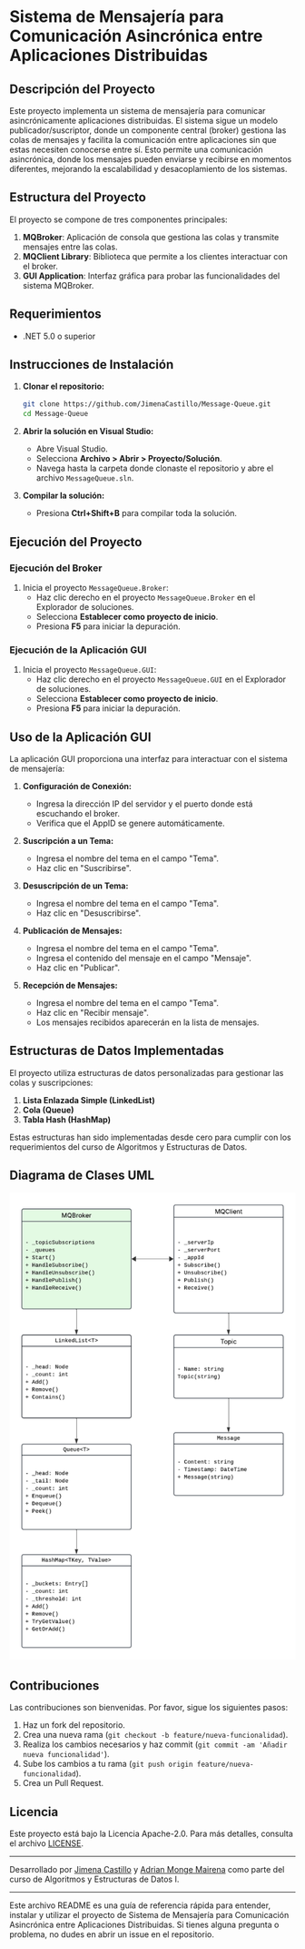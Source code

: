 # Sistema de Mensajería para Comunicación Asincrónica entre Aplicaciones Distribuidas

## Descripción del Proyecto

Este proyecto implementa un sistema de mensajería para comunicar asincrónicamente aplicaciones distribuidas. El sistema sigue un modelo publicador/suscriptor, donde un componente central (broker) gestiona las colas de mensajes y facilita la comunicación entre aplicaciones sin que estas necesiten conocerse entre sí. Esto permite una comunicación asincrónica, donde los mensajes pueden enviarse y recibirse en momentos diferentes, mejorando la escalabilidad y desacoplamiento de los sistemas.

## Estructura del Proyecto

El proyecto se compone de tres componentes principales:

1. **MQBroker**: Aplicación de consola que gestiona las colas y transmite mensajes entre las colas.
2. **MQClient Library**: Biblioteca que permite a los clientes interactuar con el broker.
3. **GUI Application**: Interfaz gráfica para probar las funcionalidades del sistema MQBroker.

## Requerimientos

- .NET 5.0 o superior

## Instrucciones de Instalación

1. **Clonar el repositorio:**

   ```bash
   git clone https://github.com/JimenaCastillo/Message-Queue.git
   cd Message-Queue
   ```

2. **Abrir la solución en Visual Studio:**

   - Abre Visual Studio.
   - Selecciona **Archivo > Abrir > Proyecto/Solución**.
   - Navega hasta la carpeta donde clonaste el repositorio y abre el archivo `MessageQueue.sln`.

3. **Compilar la solución:**

   - Presiona **Ctrl+Shift+B** para compilar toda la solución.

## Ejecución del Proyecto

### Ejecución del Broker

1. Inicia el proyecto `MessageQueue.Broker`:
   - Haz clic derecho en el proyecto `MessageQueue.Broker` en el Explorador de soluciones.
   - Selecciona **Establecer como proyecto de inicio**.
   - Presiona **F5** para iniciar la depuración.

### Ejecución de la Aplicación GUI

1. Inicia el proyecto `MessageQueue.GUI`:
   - Haz clic derecho en el proyecto `MessageQueue.GUI` en el Explorador de soluciones.
   - Selecciona **Establecer como proyecto de inicio**.
   - Presiona **F5** para iniciar la depuración.

## Uso de la Aplicación GUI

La aplicación GUI proporciona una interfaz para interactuar con el sistema de mensajería:

1. **Configuración de Conexión:**
   - Ingresa la dirección IP del servidor y el puerto donde está escuchando el broker.
   - Verifica que el AppID se genere automáticamente.

2. **Suscripción a un Tema:**
   - Ingresa el nombre del tema en el campo "Tema".
   - Haz clic en "Suscribirse".

3. **Desuscripción de un Tema:**
   - Ingresa el nombre del tema en el campo "Tema".
   - Haz clic en "Desuscribirse".

4. **Publicación de Mensajes:**
   - Ingresa el nombre del tema en el campo "Tema".
   - Ingresa el contenido del mensaje en el campo "Mensaje".
   - Haz clic en "Publicar".

5. **Recepción de Mensajes:**
   - Ingresa el nombre del tema en el campo "Tema".
   - Haz clic en "Recibir mensaje".
   - Los mensajes recibidos aparecerán en la lista de mensajes.

## Estructuras de Datos Implementadas

El proyecto utiliza estructuras de datos personalizadas para gestionar las colas y suscripciones:

1. **Lista Enlazada Simple (LinkedList)**
2. **Cola (Queue)**
3. **Tabla Hash (HashMap)**

Estas estructuras han sido implementadas desde cero para cumplir con los requerimientos del curso de Algoritmos y Estructuras de Datos.

## Diagrama de Clases UML

![Diagrama UML](uml_diagram.png)

## Contribuciones

Las contribuciones son bienvenidas. Por favor, sigue los siguientes pasos:

1. Haz un fork del repositorio.
2. Crea una nueva rama (`git checkout -b feature/nueva-funcionalidad`).
3. Realiza los cambios necesarios y haz commit (`git commit -am 'Añadir nueva funcionalidad'`).
4. Sube los cambios a tu rama (`git push origin feature/nueva-funcionalidad`).
5. Crea un Pull Request.

## Licencia

Este proyecto está bajo la Licencia Apache-2.0. Para más detalles, consulta el archivo [LICENSE](LICENSE).

---

Desarrollado por [Jimena Castillo](https://github.com/JimenaCastillo) y [Adrian Monge Mairena](https://github.com/Preko700) como parte del curso de Algoritmos y Estructuras de Datos I.

---

Este archivo README es una guía de referencia rápida para entender, instalar y utilizar el proyecto de Sistema de Mensajería para Comunicación Asincrónica entre Aplicaciones Distribuidas. Si tienes alguna pregunta o problema, no dudes en abrir un issue en el repositorio.
